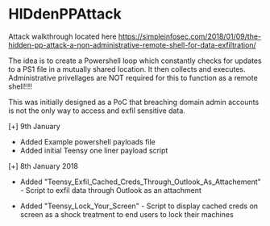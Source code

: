 # HIDdenPPAttack
Attack walkthrough located here https://simpleinfosec.com/2018/01/09/the-hidden-pp-attack-a-non-administrative-remote-shell-for-data-exfiltration/

The idea is to create a Powershell loop which constantly checks for updates to a PS1 file in a mutually shared location. It then collects and executes. Administrative privellages are NOT required for this to function as a remote shell!!!!

This was initially designed as a PoC that breaching domain admin accounts is not the only way to access and exfil sensitive data. 

[+] 9th January
- Added Example powershell payloads file
- Added initial Teensy one liner payload script

[+] 8th January 2018

- Added "Teensy_Exfil_Cached_Creds_Through_Outlook_As_Attachement" - Script to exfil data through Outlook as an attachment

- Added "Teensy_Lock_Your_Screen" - Script to display cached creds on screen as a shock treatment to end users to lock their machines
